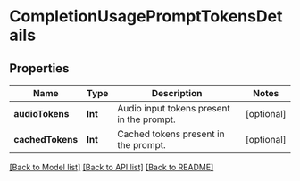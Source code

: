 # CompletionUsagePromptTokensDetails

## Properties
Name | Type | Description | Notes
------------ | ------------- | ------------- | -------------
**audioTokens** | **Int** | Audio input tokens present in the prompt. | [optional] 
**cachedTokens** | **Int** | Cached tokens present in the prompt. | [optional] 

[[Back to Model list]](../README.md#documentation-for-models) [[Back to API list]](../README.md#documentation-for-api-endpoints) [[Back to README]](../README.md)


